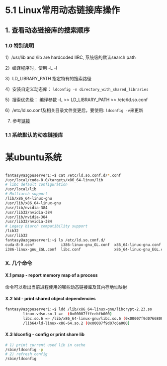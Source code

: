 # 5.1 Linux常用动态链接库操作

## 1. 查看动态链接库的搜索顺序

### 1.0 特别说明

1）/usr/lib and /lib are hardcoded IIRC, 系统级的默认search path

2）编译程序时，使用 -L -l

3）LD_LIBRARY_PATH 指定特有的搜索路径

4）安装自定义动态库：
```ldconfig -n directory_with_shared_libraries```

5）搜索优先级： 编译参数 -L >> LD_LIBRARY_PATH >> /etc/ld.so.conf

6）/etc/ld.so.conf及相关目录文件变更后，要使用:
```ldconfig -v```来更新

7) 参考[链接](http://tldp.org/HOWTO/Program-Library-HOWTO/shared-libraries.html)


### 1.1 系统默认的动态链接库

# 某ubuntu系统

```bash

fantasy@azgpuserver1:~$ cat /etc/ld.so.conf.d/*.conf
/usr/local/cuda-8.0/targets/x86_64-linux/lib
# libc default configuration
/usr/local/lib
# Multiarch support
/lib/x86_64-linux-gnu
/usr/lib/x86_64-linux-gnu
/usr/lib/nvidia-384
/usr/lib32/nvidia-384
/usr/lib/nvidia-384
/usr/lib32/nvidia-384
# Legacy biarch compatibility support
/lib32
/usr/lib32
fantasy@azgpuserver1:~$ ls /etc/ld.so.conf.d/
cuda-8-0.conf            i386-linux-gnu_GL.conf  x86_64-linux-gnu.conf      x86_64-linux-gnu_GL.conf
i386-linux-gnu_EGL.conf  libc.conf               x86_64-linux-gnu_EGL.conf  zz_i386-biarch-compat.conf

```



### X. 几个命令

#### X.1 pmap - report memory map of a process

命令可以看出当前进程使用的哪些动态链接库及其内存地址映射

#### X.2 ldd - print shared object dependencies

```bash
fantasy@azgpuserver1:~$ ldd /lib/x86_64-linux-gnu/libcrypt-2.23.so 
        linux-vdso.so.1 =>  (0x00007fffccbfb000)
        libc.so.6 => /lib/x86_64-linux-gnu/libc.so.6 (0x00007f9d07668000)
        /lib64/ld-linux-x86-64.so.2 (0x00007f9d07c6a000)
```

#### X.3 ldconfig - config or print share lib 

```bash
# 1) print current used lib in cache
/sbin/ldconfig -p
# 2) refresh config
/sbin/ldconfig
```

